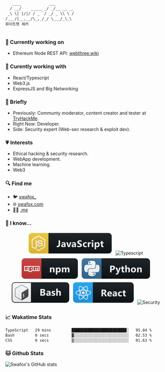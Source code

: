 ```
   ____            ___        
  / __/    _____ _/ _/__ __ __
 _\ \| |/|/ / _ `/ _/ _ \\ \ /
/___/|__,__/\_,_/_/ \___/_\_\ 
화이트햇 해커 
                              
```
### 🔨 Currently working on
- Ethereum Node REST API: [webthree.wiki](https://webthree.wiki/)

### 📕 Curently working with
- React/Typescript
- Web3.js
- ExpressJS and Big Networking

### 🌟 Briefly
- Previously: Communty moderator, content creator and tester at [TryHackMe](https://tryhackme.com/).
- Right Now: Developer.
- Side: Security expert (Web-sec research & exploit dev).

### 💗 Interests
- Ethical hacking & security research.
- WebApp development.
- Machine learning. 
- Web3

### 🔍 Find me
- 🐦 [swafox_](https://twitter.com/swafox_)
- 🌐 [swafox.com](https://swafox.com)
- 👨‍🚀 [.me](https://swafox.github.io/)

### 🤔 I know...

<p align="center">

  <!-- For more icons please follow  https://github.com/MikeCodesDotNET/ColoredBadges -->

  <img src="https://raw.githubusercontent.com/MikeCodesDotNET/ColoredBadges/master/svg/dev/languages/js.svg" alt="JS" style="margin:4px">
  <img src="https://badges.frapsoft.com/typescript/code/typescript-125x28.png?v=101" alt="Typescript" style="margin:4px">
  <img src="https://github.com/MikeCodesDotNET/ColoredBadges/raw/4a38660afb7be89a6032218589b4454a1285c7f8/svg/dev/services/npm.svg" alt="npm" style="margin:4px">
  <img src="https://raw.githubusercontent.com/MikeCodesDotNET/ColoredBadges/master/svg/dev/languages/python.svg" alt="Python" style="margin:4px">
  <img src="https://raw.githubusercontent.com/MikeCodesDotNET/ColoredBadges/master/svg/dev/tools/bash.svg" alt="Bash" style="margin:4px">
  <img src="https://raw.githubusercontent.com/MikeCodesDotNET/ColoredBadges/master/svg/dev/frameworks/react.svg" alt="React" style="margin:4px">
  <img src="https://raw.githubusercontent.com/Quadrified/Quadrified/master/assets/svg/dev/misc/security.svg" alt="Security" style="margin:4px">
   
### 📈 Wakatime Stats
<!--START_SECTION:waka-->

```text
TypeScript   29 mins         ████████████████████████░   95.84 %
Bash         0 secs          ▓░░░░░░░░░░░░░░░░░░░░░░░░   02.53 %
CSS          0 secs          ▒░░░░░░░░░░░░░░░░░░░░░░░░   01.63 %
```

<!--END_SECTION:waka-->

### 🐱 Github Stats
![Swafox's GitHub stats](https://github-readme-stats.vercel.app/api?username=Swafox&show_icons=true&theme=dracula)
